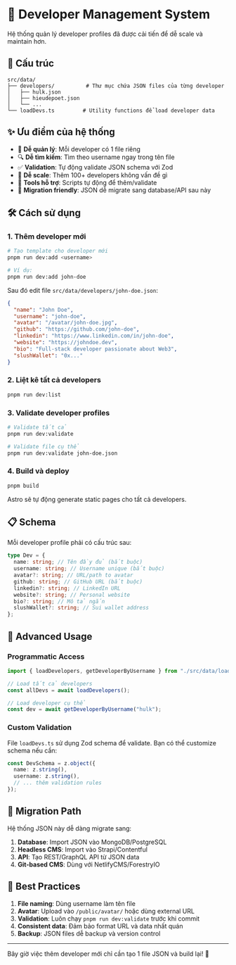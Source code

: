 # 🐬 Developer Management System

Hệ thống quản lý developer profiles đã được cải tiến để dễ scale và maintain hơn.

## 📁 Cấu trúc

```
src/data/
├── developers/          # Thư mục chứa JSON files của từng developer
│   ├── hulk.json
│   ├── hieudepoet.json
│   └── ...
└── loadDevs.ts         # Utility functions để load developer data
```

## ✨ Ưu điểm của hệ thống

- 🎯 **Dễ quản lý**: Mỗi developer có 1 file riêng
- 🔍 **Dễ tìm kiếm**: Tìm theo username ngay trong tên file
- ✅ **Validation**: Tự động validate JSON schema với Zod
- 🚀 **Dễ scale**: Thêm 100+ developers không vấn đề gì
- 🔧 **Tools hỗ trợ**: Scripts tự động để thêm/validate
- 📱 **Migration friendly**: JSON dễ migrate sang database/API sau này

## 🛠️ Cách sử dụng

### 1. Thêm developer mới

```bash
# Tạo template cho developer mới
pnpm run dev:add <username>

# Ví dụ:
pnpm run dev:add john-doe
```

Sau đó edit file `src/data/developers/john-doe.json`:

```json
{
  "name": "John Doe",
  "username": "john-doe",
  "avatar": "/avatar/john-doe.jpg",
  "github": "https://github.com/john-doe",
  "linkedin": "https://www.linkedin.com/in/john-doe",
  "website": "https://johndoe.dev",
  "bio": "Full-stack developer passionate about Web3",
  "slushWallet": "0x..."
}
```

### 2. Liệt kê tất cả developers

```bash
pnpm run dev:list
```

### 3. Validate developer profiles

```bash
# Validate tất cả
pnpm run dev:validate

# Validate file cụ thể
pnpm run dev:validate john-doe.json
```

### 4. Build và deploy

```bash
pnpm build
```

Astro sẽ tự động generate static pages cho tất cả developers.

## 📋 Schema

Mỗi developer profile phải có cấu trúc sau:

```typescript
type Dev = {
  name: string; // Tên đầy đủ (bắt buộc)
  username: string; // Username unique (bắt buộc)
  avatar?: string; // URL/path to avatar
  github: string; // GitHub URL (bắt buộc)
  linkedin?: string; // LinkedIn URL
  website?: string; // Personal website
  bio?: string; // Mô tả ngắn
  slushWallet?: string; // Sui wallet address
};
```

## 🔧 Advanced Usage

### Programmatic Access

```typescript
import { loadDevelopers, getDeveloperByUsername } from "./src/data/loadDevs";

// Load tất cả developers
const allDevs = await loadDevelopers();

// Load developer cụ thể
const dev = await getDeveloperByUsername("hulk");
```

### Custom Validation

File `loadDevs.ts` sử dụng Zod schema để validate. Bạn có thể customize schema nếu cần:

```typescript
const DevSchema = z.object({
  name: z.string(),
  username: z.string(),
  // ... thêm validation rules
});
```

## 🚀 Migration Path

Hệ thống JSON này dễ dàng migrate sang:

1. **Database**: Import JSON vào MongoDB/PostgreSQL
2. **Headless CMS**: Import vào Strapi/Contentful
3. **API**: Tạo REST/GraphQL API từ JSON data
4. **Git-based CMS**: Dùng với NetlifyCMS/ForestryIO

## 🎯 Best Practices

1. **File naming**: Dùng username làm tên file
2. **Avatar**: Upload vào `/public/avatar/` hoặc dùng external URL
3. **Validation**: Luôn chạy `pnpm run dev:validate` trước khi commit
4. **Consistent data**: Đảm bảo format URL và data nhất quán
5. **Backup**: JSON files dễ backup và version control

---

Bây giờ việc thêm developer mới chỉ cần tạo 1 file JSON và build lại! 🎉
